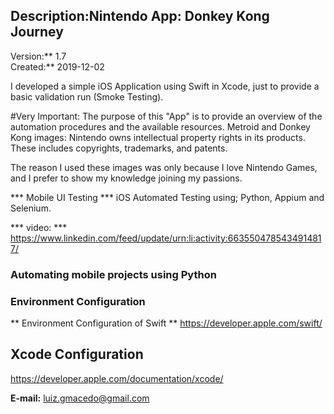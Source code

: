 ## Description:Nintendo App: Donkey Kong Journey ##
Version:** 1.7 <br>
Created:** 2019-12-02 <br>

I developed a simple iOS Application using Swift in Xcode, just to provide a basic validation run (Smoke Testing).

#Very Important:
The purpose of this "App" is to provide an overview of the automation procedures and the available resources.
Metroid and Donkey Kong images: Nintendo owns intellectual property rights in its products. These includes copyrights, trademarks, and patents.

The reason I used these images was only because I love Nintendo Games, and I prefer to show my knowledge joining my passions.

*** Mobile UI Testing *** 
iOS Automated Testing using; Python, Appium and Selenium.

*** video: *** 
https://www.linkedin.com/feed/update/urn:li:activity:6635504785434914817/



### Automating mobile projects using Python ### 



### Environment Configuration ###

** Environment Configuration of Swift ** 
https://developer.apple.com/swift/


## Xcode Configuration ##
https://developer.apple.com/documentation/xcode/
              

**E-mail:** luiz.gmacedo@gmail.com

